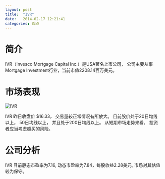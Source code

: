 ```yaml
---
layout: post
title:  "IVR"
date:   2014-02-17 12:21:41
categories: 观点
---
```


# 简介
IVR（Invesco Mortgage Capital Inc.）是USA著名上市公司，
公司主要从事Mortgage Investment行业，当前市值2208.14百万美元。

# 市场表现

![IVR](http://finviz.com/chart.ashx?t=IVR&ty=c&ta=1&p=d&s=l)

IVR 昨日收盘价 $16.33，
交易量较正常情况有所放大。
目前股价处于20日均线以上，
50日均线以上，
并且处于200日均线以上。
从短期市场走势来看，
投资者应当考虑超买的风险。

# 公司分析
IVR 目前静态市盈率为7.16, 动态市盈率为7.84，每股收益2.28美元,
市场对其估值较为保守。
